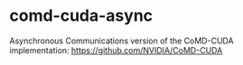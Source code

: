 # comd-cuda-async

Asynchronous Communications version of the CoMD-CUDA implementation: https://github.com/NVIDIA/CoMD-CUDA

